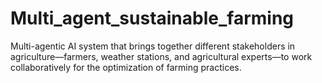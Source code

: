 # Multi_agent_sustainable_farming
Multi-agentic AI system that brings together different stakeholders in agriculture—farmers, weather stations, and agricultural experts—to work collaboratively for the optimization of farming practices. 
